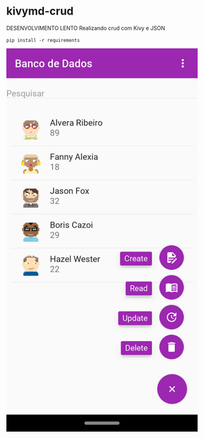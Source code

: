 # kivymd-crud
DESENVOLVIMENTO LENTO
Realizando crud com Kivy e JSON

`pip install -r requirements`

![](img/scr2.png)
